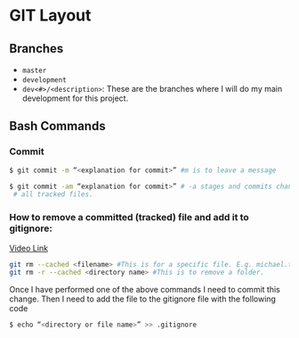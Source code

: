 # GIT Layout
## Branches
* `master`
* `development`
* `dev<#>/<description>`: These are the branches where I will do my main
development for this project.

## Bash Commands
### Commit
```bash
$ git commit -m “<explanation for commit>” #m is to leave a message

$ git commit -am “explanation for commit>” # -a stages and commits changes to 
 # all tracked files.
```

### How to remove a committed (tracked) file and add it to gitignore:
[Video Link](https://www.youtube.com/watch?v=bEMIjwDfG-U)
```bash
git rm --cached <filename> #This is for a specific file. E.g. michael.txt
git rm -r --cached <directory name> #This is to remove a folder.
```
Once I have performed one of the above commands I need to commit this change.
Then I need to add the file to the gitignore file with the following code
```bash
$ echo “<directory or file name>” >> .gitignore
```